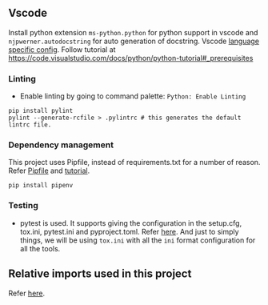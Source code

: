 ## Vscode

Install python extension `ms-python.python` for python support in vscode and `njpwerner.autodocstring` for auto generation of docstring. Vscode [language specific config](https://code.visualstudio.com/docs/getstarted/settings#_language-specific-editor-settings).
Follow tutorial at https://code.visualstudio.com/docs/python/python-tutorial#_prerequisites

### Linting

- Enable linting by going to command palette: `Python: Enable Linting`

```
pip install pylint
pylint --generate-rcfile > .pylintrc # this generates the default lintrc file.
```

### Dependency management

This project uses Pipfile, instead of requirements.txt for a number of reason. Refer [Pipfile](https://github.com/pypa/pipfile) and [tutorial](https://realpython.com/pipenv-guide/).

```
pip install pipenv
```

### Testing

- pytest is used. It supports giving the configuration in the setup.cfg, tox.ini, pytest.ini and pyproject.toml. Refer [here](https://docs.pytest.org/en/latest/customize.html). And just to simply things, we will be using `tox.ini` with all the `ini` format configuration for all the tools.

## Relative imports used in this project

Refer [here](https://napuzba.com/a/import-error-relative-no-parent).
